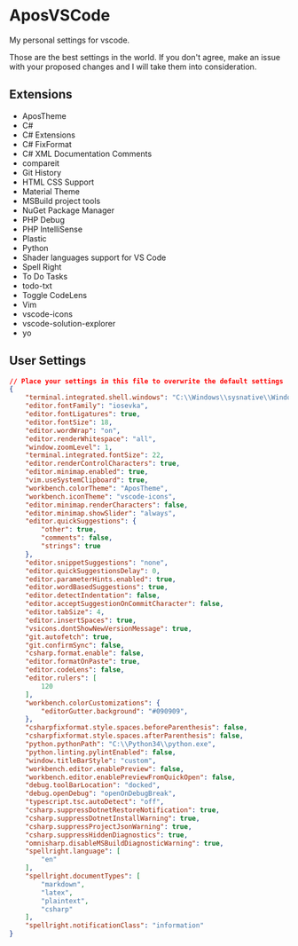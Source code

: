 # AposVSCode
My personal settings for vscode.

Those are the best settings in the world. If you don't agree, make an issue with your proposed changes and I will take them into consideration.

## Extensions

* AposTheme
* C#
* C# Extensions
* C# FixFormat
* C# XML Documentation Comments
* compareit
* Git History
* HTML CSS Support
* Material Theme
* MSBuild project tools
* NuGet Package Manager
* PHP Debug
* PHP IntelliSense
* Plastic
* Python
* Shader languages support for VS Code
* Spell Right
* To Do Tasks
* todo-txt
* Toggle CodeLens
* Vim
* vscode-icons
* vscode-solution-explorer
* yo

## User Settings

```json
// Place your settings in this file to overwrite the default settings
{
    "terminal.integrated.shell.windows": "C:\\Windows\\sysnative\\WindowsPowerShell\\v1.0\\powershell.exe",
    "editor.fontFamily": "iosevka",
    "editor.fontLigatures": true,
    "editor.fontSize": 18,
    "editor.wordWrap": "on",
    "editor.renderWhitespace": "all",
    "window.zoomLevel": 1,
    "terminal.integrated.fontSize": 22,
    "editor.renderControlCharacters": true,
    "editor.minimap.enabled": true,
    "vim.useSystemClipboard": true,
    "workbench.colorTheme": "AposTheme",
    "workbench.iconTheme": "vscode-icons",
    "editor.minimap.renderCharacters": false,
    "editor.minimap.showSlider": "always",
    "editor.quickSuggestions": {
        "other": true,
        "comments": false,
        "strings": true
    },
    "editor.snippetSuggestions": "none",
    "editor.quickSuggestionsDelay": 0,
    "editor.parameterHints.enabled": true,
    "editor.wordBasedSuggestions": true,
    "editor.detectIndentation": false,
    "editor.acceptSuggestionOnCommitCharacter": false,
    "editor.tabSize": 4,
    "editor.insertSpaces": true,
    "vsicons.dontShowNewVersionMessage": true,
    "git.autofetch": true,
    "git.confirmSync": false,
    "csharp.format.enable": false,
    "editor.formatOnPaste": true,
    "editor.codeLens": false,
    "editor.rulers": [
        120
    ],
    "workbench.colorCustomizations": {
        "editorGutter.background": "#090909",
    },
    "csharpfixformat.style.spaces.beforeParenthesis": false,
    "csharpfixformat.style.spaces.afterParenthesis": false,
    "python.pythonPath": "C:\\Python34\\python.exe",
    "python.linting.pylintEnabled": false,
    "window.titleBarStyle": "custom",
    "workbench.editor.enablePreview": false,
    "workbench.editor.enablePreviewFromQuickOpen": false,
    "debug.toolBarLocation": "docked",
    "debug.openDebug": "openOnDebugBreak",
    "typescript.tsc.autoDetect": "off",
    "csharp.suppressDotnetRestoreNotification": true,
    "csharp.suppressDotnetInstallWarning": true,
    "csharp.suppressProjectJsonWarning": true,
    "csharp.suppressHiddenDiagnostics": true,
    "omnisharp.disableMSBuildDiagnosticWarning": true,
    "spellright.language": [
        "en"
    ],
    "spellright.documentTypes": [
        "markdown",
        "latex",
        "plaintext",
        "csharp"
    ],
    "spellright.notificationClass": "information"
}
```
